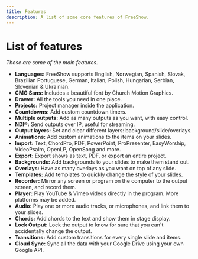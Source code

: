 ```yaml
---
title: Features
description: A list of some core features of FreeShow.
---
```


# List of features

_These are some of the main features._

- **Languages:** FreeShow supports English, Norwegian, Spanish, Slovak, Brazilian Portuguese, German, Italian, Polish, Hungarian, Serbian, Slovenian & Ukrainian.
- **CMG Sans:** Includes a beautiful font by Church Motion Graphics.
- **Drawer:** All the tools you need in one place.
- **Projects:** Project manager inside the application.
- **Countdowns:** Add custom countdown timers.
- **Multiple outputs:** Add as many outputs as you want, with easy control.
- **NDI®:** Send outputs over IP, useful for streaming.
- **Output layers:** Set and clear different layers: background/slide/overlays.
- **Animations:** Add custom animations to the items on your slides.
- **Import:** Text, ChordPro, PDF, PowerPoint, ProPresenter, EasyWorship, VideoPsalm, OpenLP, OpenSong and more.
- **Export:** Export shows as text, PDF, or export an entire project.
- **Backgrounds:** Add backgrounds to your slides to make them stand out.
- **Overlays:** Have as many overlays as you want on top of any slide.
- **Templates:** Add templates to quickly change the style of your slides.
- **Recorder:** Mirror any screen or program on the computer to the output screen, and record them.
- **Player:** Play YouTube & Vimeo videos directly in the program. More platforms may be added.
- **Audio:** Play one or more audio tracks, or microphones, and link them to your slides.
- **Chords:** Add chords to the text and show them in stage display.
- **Lock Output:** Lock the output to know for sure that you can't accidentally change the output.
- **Transitions:** Add custom transitions for every single slide and items.
- **Cloud Sync:** Sync all the data with your Google Drive using your own Google API.
